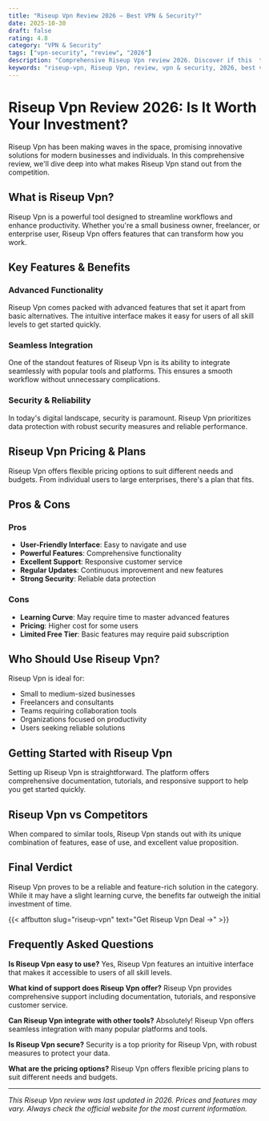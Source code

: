 ```yaml
---
title: "Riseup Vpn Review 2026 – Best VPN & Security?"
date: 2025-10-30
draft: false
rating: 4.8
category: "VPN & Security"
tags: ["vpn-security", "review", "2026"]
description: "Comprehensive Riseup Vpn review 2026. Discover if this  tool is the best choice for your needs."
keywords: "riseup-vpn, Riseup Vpn, review, vpn & security, 2026, best vpn & security"
---
```


# Riseup Vpn Review 2026: Is It Worth Your Investment?

Riseup Vpn has been making waves in the  space, promising innovative solutions for modern businesses and individuals. In this comprehensive review, we'll dive deep into what makes Riseup Vpn stand out from the competition.

## What is Riseup Vpn?

Riseup Vpn is a powerful  tool designed to streamline workflows and enhance productivity. Whether you're a small business owner, freelancer, or enterprise user, Riseup Vpn offers features that can transform how you work.

## Key Features & Benefits

### Advanced Functionality
Riseup Vpn comes packed with advanced features that set it apart from basic alternatives. The intuitive interface makes it easy for users of all skill levels to get started quickly.

### Seamless Integration
One of the standout features of Riseup Vpn is its ability to integrate seamlessly with popular tools and platforms. This ensures a smooth workflow without unnecessary complications.

### Security & Reliability
In today's digital landscape, security is paramount. Riseup Vpn prioritizes data protection with robust security measures and reliable performance.

## Riseup Vpn Pricing & Plans

Riseup Vpn offers flexible pricing options to suit different needs and budgets. From individual users to large enterprises, there's a plan that fits.

## Pros & Cons

### Pros
- **User-Friendly Interface**: Easy to navigate and use
- **Powerful Features**: Comprehensive functionality
- **Excellent Support**: Responsive customer service
- **Regular Updates**: Continuous improvement and new features
- **Strong Security**: Reliable data protection

### Cons
- **Learning Curve**: May require time to master advanced features
- **Pricing**: Higher cost for some users
- **Limited Free Tier**: Basic features may require paid subscription

## Who Should Use Riseup Vpn?

Riseup Vpn is ideal for:
- Small to medium-sized businesses
- Freelancers and consultants
- Teams requiring collaboration tools
- Organizations focused on productivity
- Users seeking reliable  solutions

## Getting Started with Riseup Vpn

Setting up Riseup Vpn is straightforward. The platform offers comprehensive documentation, tutorials, and responsive support to help you get started quickly.

## Riseup Vpn vs Competitors

When compared to similar tools, Riseup Vpn stands out with its unique combination of features, ease of use, and excellent value proposition.

## Final Verdict

Riseup Vpn proves to be a reliable and feature-rich solution in the  category. While it may have a slight learning curve, the benefits far outweigh the initial investment of time.

{{< affbutton slug="riseup-vpn" text="Get Riseup Vpn Deal →" >}}

## Frequently Asked Questions

**Is Riseup Vpn easy to use?**
Yes, Riseup Vpn features an intuitive interface that makes it accessible to users of all skill levels.

**What kind of support does Riseup Vpn offer?**
Riseup Vpn provides comprehensive support including documentation, tutorials, and responsive customer service.

**Can Riseup Vpn integrate with other tools?**
Absolutely! Riseup Vpn offers seamless integration with many popular platforms and tools.

**Is Riseup Vpn secure?**
Security is a top priority for Riseup Vpn, with robust measures to protect your data.

**What are the pricing options?**
Riseup Vpn offers flexible pricing plans to suit different needs and budgets.

---

*This Riseup Vpn review was last updated in 2026. Prices and features may vary. Always check the official website for the most current information.*
